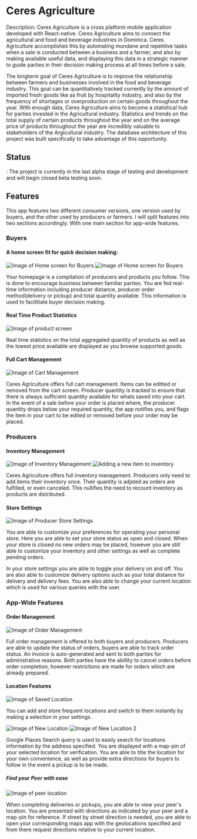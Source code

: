 # Ceres Agriculture
Description: Ceres Agriculture is a cross platform mobile application developed with React-native. Ceres Agriculture aims to connect the agricultural and food and beverage industries in Dominica. Ceres Agriculture accomplishes this by automating mundane and repetitive tasks when a sale is conducted between a business and a farmer, and also by making available useful data, and displaying this data in a strategic manner to guide parties in their decision making process at all times before a sale.

The longterm goal of Ceres Agriculture is to improve the relationship between farmers and businesses involved in the food and beverage industry. This goal can be quantitatively tracked currently by the amount of imported fresh goods like as fruit by hospitality industry, and also by the frequency of shortages or overproduction on certain goods throughout the year.
With enough data, Ceres Agriculture aims to become a statistical hub for parties invested in the Agricultural industry. Statistics and trends on the total supply of certain products throughout the year and on the average price of products throughout the year are incredibly valuable to stakeholders of the Argicultural industry. The database architecture of this project was built specifically to take advantage of this opportunity.

<h2>Status</h2>: The project is currently in the last alpha stage of testing and development and will begin closed beta testing soon.


<h2>Features</h2>
This app features two different consumer versions, one version used by buyers, and the other used by producers or farmers. I will split features into two sections accordingly. With one main section for app-wide features.

  <h3>Buyers</h3>
  
  <h4>A home screen fit for quick decision making:</h4>
  
  ![Image of Home screen for Buyers](images/Buyer_HomeScreen.png?raw=true "Title")
  ![Image of Home screen for Buyers](images/Buyer_HomeScreen_Producer.png?raw=true "Title")
    
Your homepage is a compilation of producers and products you follow. This is done to encourage business between familiar parties. You are fed real-time information including producer distance, producer order method(delivery or pickup) and total quantity available. This information is used to facillitate buyer decision making.

<h4>Real Time Product Statistics</h4>
  
  ![Image of product screen](images/Product_Screen.png?raw=true "Title")
  
  Real time statistics on the total aggregated quantity of products as well as the lowest price available are displayed as you browse supported goods.
  
  <h4>Full Cart Management</h4>
  
  ![Image of Cart Management](images/Cart.png?raw=true "Title")
  
  Ceres Agriculture offers full cart management. Items can be editted or removed from the cart screen.
  Producer quantity is tracked to ensure that there is always sufficient quantity available for whats saved into your cart.
  In the event of a sale before your order is placed where, the producer quantity drops below your required quantity, the app notifies you, and flags the item in your cart to be edited or removed before your order may be placed.
  
  <h3>Producers</h3>
  
  <h4>Inventory Management</h4>
  
  ![Image of Inventory Management](images/Inventory_Home.png?raw=true "Title")
  ![Adding a new item to inventory](images/New_Inventory.png?raw=true "Title")
  
  Ceres Agriculture offers full inventory management. Producers only need to add items their inventory once. Their quantity is adjsted as orders are fulfilled, or even canceled. This nullifies the need to recount inventory as products are distributed.
  
  <h4>Store Settings</h4>
  
  ![Image of Producer Store Settings](images/Store_Settings.png?raw=true "Title")
  
  You are able to customize your preferences for operating your personal store. Here you are able to set your store status as open and closed. When your store is closed no new orders may be placed, however you are still able to customize your inventory and other settings as well as complete pending orders.
  
  In your store settings you are able to toggle your delivery on and off. You are also able to customize delivery options such as your total distance for delivery and delivery fees. You are also able to change your current location which is used for various queries with the user.
  
  <h3>App-Wide Features</h3>
  
  <h4>Order Management</h4>
  
  ![Image of Order Management](images/Producer_Order_Management.png?raw=true "Title")
  
  Full order management is offered to both buyers and producers. Producers are able to update the status of orders, buyers are able to track order status. An invoice is auto-generated and sent to both parties for administrative reasons. Both parties have the abillity to cancel orders before order completion, however restrictions are made for orders which are already prepared.
  
  <h4>Location Features</h4>
  
  ![Image of Saved Location](images/Stored_Locations.png?raw=true "Title")
  
  You can add and store frequent locations and switch to them instantly by making a selection in your settings.
  
  ![Image of New Location](images/New_Location.png?raw=true "Title")
  ![Image of New Location 2](images/New_Location2.png?raw=true "Title")
  
  Google Places Search query is used to easily search for locations information by the address specified. You are displayed with a map-pin of your selected location for verification. You are able to title the location for your own convenience, as well as provide extra directions for buyers to follow in the event a pickup is to be made.
  
  <h5>Find your Peer with ease</h5>
  
  ![Image of peer location](images/Producer_Location_Details.png?raw=true "Title")
  
  When completing deliveries or pickups, you are able to view your peer's location. You are presented with directions as indicated by your peer and a map-pin for reference. If street by street direction is needed, you are able to open your corresponding maps app with the geolocations specified and from there request directions relative to your current location.
  
 
  
  
